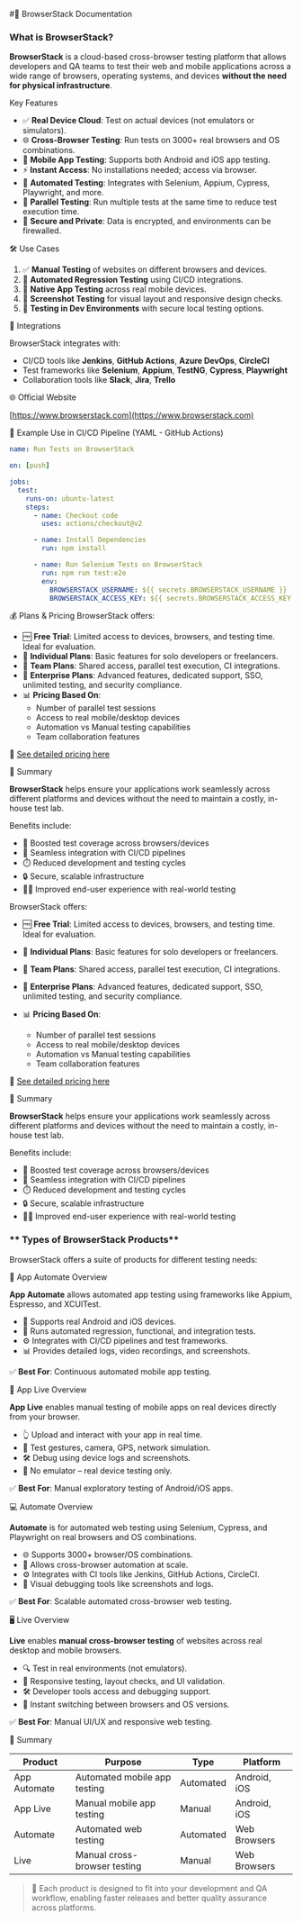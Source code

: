 #📘 BrowserStack Documentation

### **What is BrowserStack?**

**BrowserStack** is a cloud-based cross-browser testing platform that allows developers and QA teams to test their web and mobile applications across a wide range of browsers, operating systems, and devices **without the need for physical infrastructure**.

Key Features

- ✅ **Real Device Cloud**: Test on actual devices (not emulators or simulators).
- 🌐 **Cross-Browser Testing**: Run tests on 3000+ real browsers and OS combinations.
- 📱 **Mobile App Testing**: Supports both Android and iOS app testing.
- ⚡ **Instant Access**: No installations needed; access via browser.
- 🧪 **Automated Testing**: Integrates with Selenium, Appium, Cypress, Playwright, and more.
- 🔁 **Parallel Testing**: Run multiple tests at the same time to reduce test execution time.
- 🔐 **Secure and Private**: Data is encrypted, and environments can be firewalled.

🛠️ Use Cases

1. ✅ **Manual Testing** of websites on different browsers and devices.
2. 🤖 **Automated Regression Testing** using CI/CD integrations.
3. 📱 **Native App Testing** across real mobile devices.
4. 📸 **Screenshot Testing** for visual layout and responsive design checks.
5. 🧩 **Testing in Dev Environments** with secure local testing options.

🔗 Integrations

BrowserStack integrates with:

- CI/CD tools like **Jenkins**, **GitHub Actions**, **Azure DevOps**, **CircleCI**
- Test frameworks like **Selenium**, **Appium**, **TestNG**, **Cypress**, **Playwright**
- Collaboration tools like **Slack**, **Jira**, **Trello**

🌐 Official Website

[https://www.browserstack.com](https://www.browserstack.com)

📄 Example Use in CI/CD Pipeline (YAML - GitHub Actions)

```yaml
name: Run Tests on BrowserStack

on: [push]

jobs:
  test:
    runs-on: ubuntu-latest
    steps:
      - name: Checkout code
        uses: actions/checkout@v2

      - name: Install Dependencies
        run: npm install

      - name: Run Selenium Tests on BrowserStack
        run: npm run test:e2e
        env:
          BROWSERSTACK_USERNAME: ${{ secrets.BROWSERSTACK_USERNAME }}
          BROWSERSTACK_ACCESS_KEY: ${{ secrets.BROWSERSTACK_ACCESS_KEY }}
```

💰 Plans & Pricing
BrowserStack offers:

- 🆓 **Free Trial**: Limited access to devices, browsers, and testing time. Ideal for evaluation.
- 💼 **Individual Plans**: Basic features for solo developers or freelancers.
- 👥 **Team Plans**: Shared access, parallel test execution, CI integrations.
- 🏢 **Enterprise Plans**: Advanced features, dedicated support, SSO, unlimited testing, and security compliance.
- 📊 **Pricing Based On**:
  - Number of parallel test sessions
  - Access to real mobile/desktop devices
  - Automation vs Manual testing capabilities
  - Team collaboration features

📌 [See detailed pricing here](https://www.browserstack.com/pricing)

🧠 Summary

**BrowserStack** helps ensure your applications work seamlessly across different platforms and devices without the need to maintain a costly, in-house test lab.

Benefits include:

- 🚀 Boosted test coverage across browsers/devices
- 🧪 Seamless integration with CI/CD pipelines
- ⏱️ Reduced development and testing cycles
- 🔒 Secure, scalable infrastructure
- 👩‍💻 Improved end-user experience with real-world testing

BrowserStack offers:

- 🆓 **Free Trial**: Limited access to devices, browsers, and testing time. Ideal for evaluation.
- 💼 **Individual Plans**: Basic features for solo developers or freelancers.
- 👥 **Team Plans**: Shared access, parallel test execution, CI integrations.
- 🏢 **Enterprise Plans**: Advanced features, dedicated support, SSO, unlimited testing, and security compliance.
- 📊 **Pricing Based On**:

  - Number of parallel test sessions
  - Access to real mobile/desktop devices
  - Automation vs Manual testing capabilities
  - Team collaboration features

📌 [See detailed pricing here](https://www.browserstack.com/pricing)

🧠 Summary

**BrowserStack** helps ensure your applications work seamlessly across different platforms and devices without the need to maintain a costly, in-house test lab.

Benefits include:

- 🚀 Boosted test coverage across browsers/devices
- 🧪 Seamless integration with CI/CD pipelines
- ⏱️ Reduced development and testing cycles
- 🔒 Secure, scalable infrastructure
- 👩‍💻 Improved end-user experience with real-world testing

### ** Types of BrowserStack Products**

BrowserStack offers a suite of products for different testing needs:

📱 App Automate Overview

**App Automate** allows automated app testing using frameworks like Appium, Espresso, and XCUITest.

- 🔁 Supports real Android and iOS devices.
- 🧪 Runs automated regression, functional, and integration tests.
- ⚙️ Integrates with CI/CD pipelines and test frameworks.
- 📊 Provides detailed logs, video recordings, and screenshots.

✅ **Best For**: Continuous automated mobile app testing.

📱 App Live Overview

**App Live** enables manual testing of mobile apps on real devices directly from your browser.

- 👆 Upload and interact with your app in real time.
- 🧪 Test gestures, camera, GPS, network simulation.
- 🛠️ Debug using device logs and screenshots.
- 🔐 No emulator – real device testing only.

✅ **Best For**: Manual exploratory testing of Android/iOS apps.

💻 Automate Overview

**Automate** is for automated web testing using Selenium, Cypress, and Playwright on real browsers and OS combinations.

- 🌐 Supports 3000+ browser/OS combinations.
- 🔁 Allows cross-browser automation at scale.
- ⚙️ Integrates with CI tools like Jenkins, GitHub Actions, CircleCI.
- 📸 Visual debugging tools like screenshots and logs.

✅ **Best For**: Scalable automated cross-browser web testing.

🖥️ Live Overview

**Live** enables **manual cross-browser testing** of websites across real desktop and mobile browsers.

- 🔍 Test in real environments (not emulators).
- 🧪 Responsive testing, layout checks, and UI validation.
- 🛠️ Developer tools access and debugging support.
- 🔄 Instant switching between browsers and OS versions.

✅ **Best For**: Manual UI/UX and responsive web testing.

🧠 Summary

| Product      | Purpose                      | Type      | Platform     |
| ------------ | ---------------------------- | --------- | ------------ |
| App Automate | Automated mobile app testing | Automated | Android, iOS |
| App Live     | Manual mobile app testing    | Manual    | Android, iOS |
| Automate     | Automated web testing        | Automated | Web Browsers |
| Live         | Manual cross-browser testing | Manual    | Web Browsers |

> 🚀 Each product is designed to fit into your development and QA workflow, enabling faster releases and better quality assurance across platforms.
